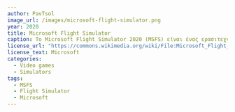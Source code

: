 ```yaml
---
author: PavTsol
image_url: /images/microsoft-flight-simulator.png
year: 2020
title: Microsoft Flight Simulator
caption: Το Microsoft Flight Simulator 2020 (MSFS) είναι ένας ερασιτεχνικός προσομοιωτής πτήσης όπου προσομοιώνει την τοπογραφία ολόκληρης της Γης χρησιμοποιώντας δεδομένα από τους Χάρτες Bing. Η τεχνητή νοημοσύνη (AI) του Microsoft Azure δημιουργεί τις τρισδιάστατες αναπαραστάσεις των χαρακτηριστικών της Γης, χρησιμοποιώντας cloud computing για την απόδοση και τη βελτίωση των γραφικών και δεδομένων πραγματικού κόσμου για τη δημιουργία καιρού και εφέ σε πραγματικό χρόνο. Ο κάθε χρήστης μπορεί να ταξιδέψει στον κόσμο και να "ζήσει" πάνω από 2 εκατομμύρια πόλεις και διάφορα περιβάλλοντα, από βουνά μέχρι δέντρα, ποτάμια, τους δρόμους μέχρι και να δεί διάφορα ζώα.
license_url: "https://commons.wikimedia.org/wiki/File:Microsoft_Flight_Simulator_(2020)_logo.png"
license_text: Microsoft
categories:
  - Video games
  - Simulators
tags: 
  - MSFS
  - Flight Simulator
  - Microsoft
---
```

